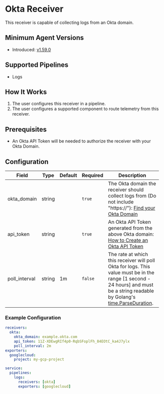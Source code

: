 # Okta Receiver
This receiver is capable of collecting logs from an Okta domain.

## Minimum Agent Versions
- Introduced: [v1.59.0](https://github.com/observiq/bindplane-otel-collector/releases/tag/v1.59.0)

## Supported Pipelines
- Logs

## How It Works
1. The user configures this receiver in a pipeline.
2. The user configures a supported component to route telemetry from this receiver.

## Prerequisites
- An Okta API Token will be needed to authorize the receiver with your Okta Domain.

## Configuration
| Field                | Type      | Default          | Required | Description                                                                                                                                                                            |
|----------------------|-----------|------------------|----------|----------------------------------------------------------------------------------------------------------------------------------------------------------------------------------------|
| okta_domain               |  string   |                  | `true`   | The Okta domain the receiver should collect logs from (Do not include "https://"): [Find your Okta Domain](https://developer.okta.com/docs/guides/find-your-domain/main/)                                   |
| api_token            |  string   |                  | `true`   | An Okta API Token generated from the above Okta domain: [How to Create an Okta API Token](https://support.okta.com/help/s/article/How-to-create-an-API-token?language=en_US)                       |
| poll_interval        |  string   | 1m               | `false`  | The rate at which this receiver will poll Okta for logs. This value must be in the range [1 second - 24 hours] and must be a string readable by Golang's [time.ParseDuration](https://pkg.go.dev/time#ParseDuration).     |

### Example Configuration
```yaml
receivers:
  okta:
    okta_domain: example.okta.com
    api_token: 11Z-XDEwgRIf4p0-RqbSFoplFh_84EOtC_ka4J7ylx
    poll_interval: 2m
exporters:
  googlecloud:
    project: my-gcp-project

service:
  pipelines:
    logs:
      receivers: [okta]
      exporters: [googlecloud]
```
